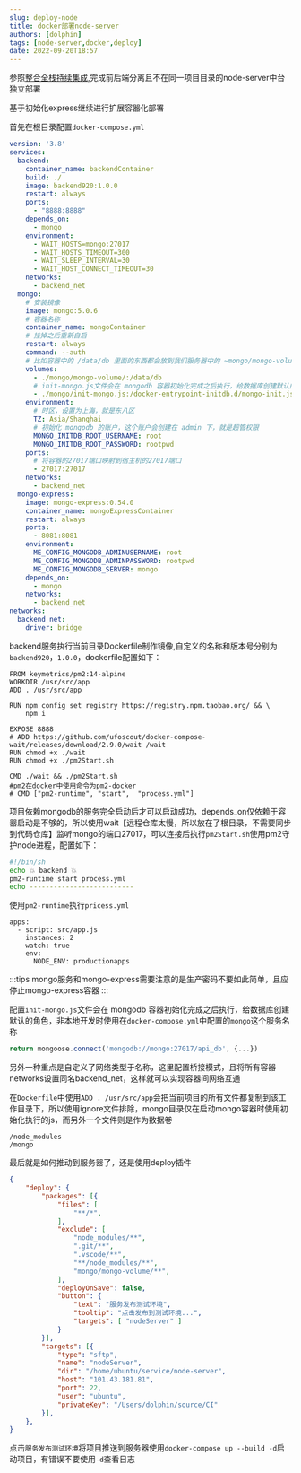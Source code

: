 ```yaml
---
slug: deploy-node
title: docker部署node-server
authors: [dolphin]
tags: [node-server,docker,deploy]
date: 2022-09-20T18:57
---
```


参照[整合全栈持续集成](/deploy/整合全栈Docker部署),完成前后端分离且不在同一项目目录的node-server中台独立部署

<!--truncate-->

基于初始化express继续进行扩展容器化部署

首先在根目录配置`docker-compose.yml`

```yaml title="docker-compose.yml"
version: '3.8'
services:
  backend:
    container_name: backendContainer
    build: ./
    image: backend920:1.0.0
    restart: always
    ports:
      - "8888:8888"
    depends_on:
      - mongo
    environment:
      - WAIT_HOSTS=mongo:27017
      - WAIT_HOSTS_TIMEOUT=300
      - WAIT_SLEEP_INTERVAL=30
      - WAIT_HOST_CONNECT_TIMEOUT=30
    networks:
      - backend_net
  mongo:
    # 安装镜像
    image: mongo:5.0.6
    # 容器名称
    container_name: mongoContainer
    # 挂掉之后重新自启
    restart: always
    command: --auth
    # 比如容器中的 /data/db 里面的东西都会放到我们服务器中的 ~mongo/mongo-volume 目录
    volumes:
      - ./mongo/mongo-volume/:/data/db
      # init-mongo.js文件会在 mongodb 容器初始化完成之后执行，给数据库创建默认的角色
      - ./mongo/init-mongo.js:/docker-entrypoint-initdb.d/mongo-init.js:ro
    environment:
      # 时区，设置为上海，就是东八区
      TZ: Asia/Shanghai
      # 初始化 mongodb 的账户，这个账户会创建在 admin 下，就是超管权限
      MONGO_INITDB_ROOT_USERNAME: root
      MONGO_INITDB_ROOT_PASSWORD: rootpwd
    ports:
      # 将容器的27017端口映射到宿主机的27017端口
      - 27017:27017
    networks:
      - backend_net
  mongo-express:
    image: mongo-express:0.54.0
    container_name: mongoExpressContainer
    restart: always
    ports:
      - 8081:8081
    environment:
      ME_CONFIG_MONGODB_ADMINUSERNAME: root
      ME_CONFIG_MONGODB_ADMINPASSWORD: rootpwd
      ME_CONFIG_MONGODB_SERVER: mongo
    depends_on:
      - mongo
    networks:
      - backend_net
networks:
  backend_net:
    driver: bridge
```

backend服务执行当前目录Dockerfile制作镜像,自定义的名称和版本号分别为`backend920`，`1.0.0`，dockerfile配置如下：

```text title="Dockerfile"
FROM keymetrics/pm2:14-alpine
WORKDIR /usr/src/app
ADD . /usr/src/app

RUN npm config set registry https://registry.npm.taobao.org/ && \
    npm i

EXPOSE 8888
# ADD https://github.com/ufoscout/docker-compose-wait/releases/download/2.9.0/wait /wait
RUN chmod +x ./wait
RUN chmod +x ./pm2Start.sh

CMD ./wait && ./pm2Start.sh
#pm2在docker中使用命令为pm2-docker
# CMD ["pm2-runtime", "start",  "process.yml"]
```

项目依赖mongodb的服务完全启动后才可以启动成功，depends_on仅依赖于容器启动是不够的，所以使用wait【远程仓库太慢，所以放在了根目录，不需要同步到代码仓库】监听mongo的端口27017，可以连接后执行`pm2Start.sh`使用pm2守护node进程，配置如下：

```sh title="pm2Start.sh"
#!/bin/sh
echo 💥 backend 💥
pm2-runtime start process.yml
echo --------------------------
```

使用`pm2-runtime`执行`pricess.yml`

```text title="process.yml"
apps:
  - script: src/app.js
    instances: 2
    watch: true
    env:
      NODE_ENV: productionapps
```

:::tips
mongo服务和mongo-express需要注意的是生产密码不要如此简单，且应停止mongo-express容器
:::

配置`init-mongo.js`文件会在 mongodb 容器初始化完成之后执行，给数据库创建默认的角色，非本地开发时使用在`docker-compose.yml`中配置的`mongo`这个服务名称

```js
return mongoose.connect('mongodb://mongo:27017/api_db', {...})
```

另外一种重点是自定义了网络类型于名称，这里配置桥接模式，且将所有容器networks设置同名backend_net，这样就可以实现容器间网络互通

在`Dockerfile`中使用`ADD . /usr/src/app`会把当前项目的所有文件都复制到该工作目录下，所以使用ignore文件排除，mongo目录仅在启动mongo容器时使用初始化执行的js，而另外一个文件则是作为数据卷

```text title=".dockerignore"
/node_modules
/mongo
```

最后就是如何推动到服务器了，还是使用deploy插件

```json title=".vscode/settings.json"
{
    "deploy": {
        "packages": [{
            "files": [
                "**/*",
            ],
            "exclude": [
                "node_modules/**",
                ".git/**",
                ".vscode/**",
                "**/node_modules/**",
                "mongo/mongo-volume/**",
            ],
            "deployOnSave": false,
            "button": {
                "text": "服务发布测试环境",
                "tooltip": "点击发布到测试环境...",
                "targets": [ "nodeServer" ]
            }
        }],
        "targets": [{
            "type": "sftp",
            "name": "nodeServer",
            "dir": "/home/ubuntu/service/node-server",
            "host": "101.43.181.81",
            "port": 22,
            "user": "ubuntu",
            "privateKey": "/Users/dolphin/source/CI"
        }],
    },
}
```

点击`服务发布测试环境`将项目推送到服务器使用`docker-compose up --build -d`启动项目，有错误不要使用`-d`查看日志
